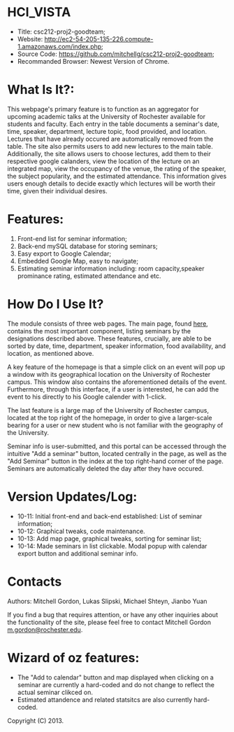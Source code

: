 HCI_VISTA
=========

* Title: csc212-proj2-goodteam;
* Website: http://ec2-54-205-135-226.compute-1.amazonaws.com/index.php;
* Source Code: https://github.com/mitchellg/csc212-proj2-goodteam;
* Recommanded Browser: Newest Version of Chrome.

What Is It?:
==================================
This webpage's primary feature is to function as an aggregator for upcoming academic talks at the University of Rochester available for students and faculty. Each entry in the table documents a seminar's date, time, speaker, department, lecture topic, food provided, and location. Lectures that have already occured are automatically removed from the table. The site also permits users to add new lectures to the main table. Additionally, the site allows users to choose lectures, add them to their respective google calanders, view the location of the lecture on an integrated map, view the occupancy of the venue, the rating of the speaker, the subject popularity, and the estimated attendance. This information gives users enough details to decide exactly which lectures will be worth their time, given their individual desires. 

Features:
==================================
1. Front-end list for seminar information;
2. Back-end mySQL database for storing seminars;
3. Easy export to Google Calendar;
4. Embedded Google Map, easy to navigate;
5. Estimating seminar information including: room capacity,speaker prominance rating, estimated attendance and etc.

How Do I Use It?
==================================
The module consists of three web pages. The main page, found [here](http://ec2-54-205-135-226.compute-1.amazonaws.com/index.php),
contains the most important component, listing seminars by the designations described above. These features, crucially,
are able to be sorted by date, time, department, speaker information, food availability, and location, as mentioned above.

A key feature of the homepage is that a simple click on an event will pop up a window with its geographical location
on the University of Rochester campus. This window also contains the aforementioned details of the event. Furthermore,
through this interface, if a user is interested, he can add the event to his directly to his Google calender with 1-click.

The last feature is a large map of the University of Rochester campus, located at the top right of the homepage, in order
to give a larger-scale bearing for a user or new student who is not familiar with the geography of the University.

Seminar info is user-submitted, and this portal can be accessed through the intuitive "Add a seminar" button, located
centrally in the page, as well as the "Add Seminar" button in the index at the top right-hand corner of the page. Seminars are automatically deleted the day after they have occured.




Version Updates/Log:
==================================
* 10-11: Initial front-end and back-end established: List of seminar information;
* 10-12: Graphical tweaks, code maintenance.
* 10-13: Add map page, graphical tweaks, sorting for seminar list;
* 10-14: Made seminars in list clickable. Modal popup with calendar export button and additional seminar info.


Contacts
==================================
Authors:
Mitchell Gordon, Lukas Slipski, Michael Shteyn, Jianbo Yuan

If you find a bug that requires attention, or have any other inquiries about the functionality of the site, please
feel free to contact Mitchell Gordon <m.gordon@rochester.edu>.

Wizard of oz features:
==================================
* The "Add to calendar" button and map displayed when clicking on a seminar are currently a hard-coded  and do not change to reflect the actual seminar clikced on.
* Estimated attandence and related statsitcs are also currently hard-coded.

Copyright (C) 2013.
